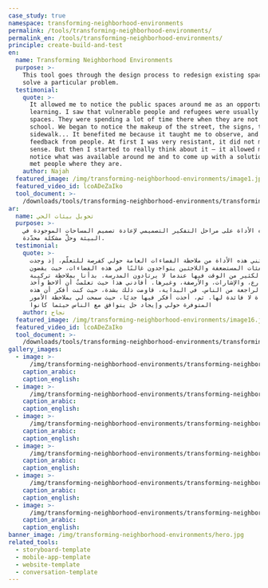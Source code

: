 ```yaml
---
case_study: true
namespace: transforming-neighborhood-environments
permalink: /tools/transforming-neighborhood-environments/
permalink_en: /tools/transforming-neighborhood-environments/
principle: create-build-and-test
en:
  name: Transforming Neighborhood Environments
  purpose: >-
    This tool goes through the design process to redesign existing spaces to
    solve a particular problem.
  testimonial:
    quote: >-
      It allowed me to notice the public spaces around me as an opportunity for
      learning. I saw that vulnerable people and refugees were usually in public
      spaces. They were spending a lot of time there when they are not in
      school. We began to notice the makeup of the street, the signs, the
      sidewalk... It benefited me because it taught me to observe, and to get
      feedback from people. At first I was very resistant, it did not make
      sense. But then I started to really think about it — it allowed me to
      notice what was available around me and to come up with a solution that
      met people where they are.
    author: Najah
  featured_image: /img/transforming-neighborhood-environments/image1.jpg
  featured_video_id: lcoADeZaIko
  tool_document: >-
    /downloads/tools/transforming-neighborhood-environments/transforming-neighborhood-environments-en.pdf
ar:
  name: تحويل بيئات الحي
  purpose: >-
    تمر هذه الأداة على مراحل التفكير التصميمي لإعادة تصميم المساحات الموجودة في
    البيئة وحلّ مشكلة محدّدة.
  testimonial:
    quote: >-
      مكنتني هذه الأداة من ملاحظة الفضاءات العامة حولي كفرصة للتعلّم، إذ وجدت
      أنّ الفئات المستضعفة واللاجئين يتواجدون غالبًا في هذه الفضاءات، حيث يقضون
      الكثير من الوقت فيها عندما لا يرتادون المدرسة. بدأنا بملاحظة تركيبة
      الشارع، والإشارات، والأرصفة، وغيرها. أفادني هذا حيث تعلمتُ أن ألاحظ وآخذ
      التغذية الراجعة من الناس. في البداية، قاومت ذلك بشدة، حيث كنت أفكر أن هذه
      الأداة لا فائدة لها. ثم، أخذت أفكر فيها جديًا، حيث سمحت لي بملاحظة الأمور
      المتوفرة حولي وإيجاد حل يتوافق مع الناس حيثما كانوا
    author: نجاح
  featured_image: /img/transforming-neighborhood-environments/image16.jpg
  featured_video_id: lcoADeZaIko
  tool_document: >-
    /downloads/tools/transforming-neighborhood-environments/transforming-neighborhood-environments-ar.pdf
gallery_images:
  - image: >-
      /img/transforming-neighborhood-environments/transforming-neighborhood-environments-10.jpg
    caption_arabic:
    caption_english:
  - image: >-
      /img/transforming-neighborhood-environments/transforming-neighborhood-environments-20.jpg
    caption_arabic:
    caption_english:
  - image: >-
      /img/transforming-neighborhood-environments/transforming-neighborhood-environments-30.jpg
    caption_arabic:
    caption_english:
  - image: >-
      /img/transforming-neighborhood-environments/transforming-neighborhood-environments-40.jpg
    caption_arabic:
    caption_english:
  - image: >-
      /img/transforming-neighborhood-environments/transforming-neighborhood-environments-50.jpg
    caption_arabic:
    caption_english:
  - image: >-
      /img/transforming-neighborhood-environments/transforming-neighborhood-environments-60.jpg
    caption_arabic:
    caption_english:
banner_image: /img/transforming-neighborhood-environments/hero.jpg
related_tools:
  - storyboard-template
  - mobile-app-template
  - website-template
  - conversation-template
---
```


